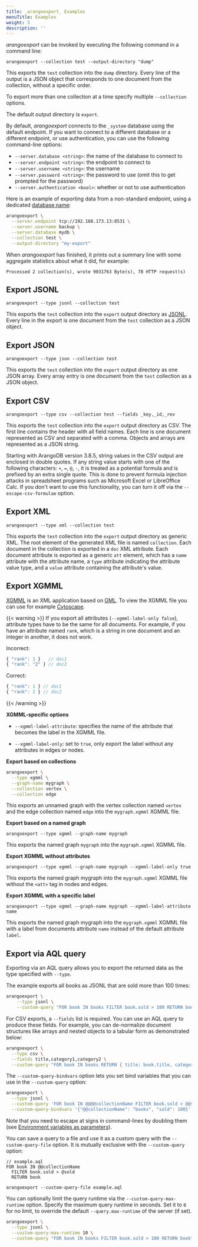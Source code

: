 ```yaml
---
title: _arangoexport_ Examples
menuTitle: Examples
weight: 5
description: ''
---
```

_arangoexport_ can be invoked by executing the following command in a command line:

```
arangoexport --collection test --output-directory "dump"
```

This exports the `test` collection into the `dump` directory. Every line of the
output is a JSON object that corresponds to one document from the collection,
without a specific order.

To export more than one collection at a time specify multiple `--collection` options.

The default output directory is `export`.

By default, _arangoexport_ connects to the `_system` database using the default
endpoint. If you want to connect to a different database or a different endpoint, 
or use authentication, you can use the following command-line options:

- `--server.database <string>`: the name of the database to connect to
- `--server.endpoint <string>`: the endpoint to connect to
- `--server.username <string>`: the username
- `--server.password <string>`: the password to use (omit this to get prompted
  for the password)
- `--server.authentication <bool>`: whether or not to use authentication

Here is an example of exporting data from a non-standard endpoint, using a dedicated
[database name](../../../concepts/data-structure/databases.md#database-names):

```bash
arangoexport \
  --server.endpoint tcp://192.168.173.13:8531 \
  --server.username backup \
  --server.database mydb \
  --collection test \
  --output-directory "my-export"
```

When _arangoexport_ has finished, it prints out a summary line with some aggregate
statistics about what it did, for example:

```
Processed 2 collection(s), wrote 9031763 Byte(s), 78 HTTP request(s)
```

## Export JSONL

```
arangoexport --type jsonl --collection test
```

This exports the `test` collection into the `export` output directory as [JSONL](http://jsonlines.org).
Every line in the export is one document from the `test` collection as a JSON object.

## Export JSON

```
arangoexport --type json --collection test
```

This exports the `test` collection into the `export` output directory as one JSON array.
Every array entry is one document from the `test` collection as a JSON object.

## Export CSV

```
arangoexport --type csv --collection test --fields _key,_id,_rev
```

This exports the `test` collection into the `export` output directory as CSV. The first
line contains the header with all field names. Each line is one document represented as
CSV and separated with a comma. Objects and arrays are represented as a JSON string.

Starting with ArangoDB version 3.8.5, string values in the CSV output are enclosed in 
double quotes. If any string value starts with one of the following characters: `+`, `=`, `@`, `-`,
it is treated as a potential formula and is prefixed by an extra single quote.
This is done to prevent formula injection attacks in spreadsheet programs such as Microsoft Excel or
LibreOffice Calc. If you don't want to use this functionality, you can turn it off via 
the `--escape-csv-formulae` option.

## Export XML

```
arangoexport --type xml --collection test
```

This exports the `test` collection into the `export` output directory as generic XML.
The root element of the generated XML file is named `collection`.
Each document in the collection is exported in a `doc` XML attribute.
Each document attribute is exported as a generic `att` element, which has a
`name` attribute with the attribute name, a `type` attribute indicating the
attribute value type, and a `value` attribute containing the attribute's value.

## Export XGMML

[XGMML](https://en.wikipedia.org/wiki/XGMML) is an XML application
based on [GML](https://en.wikipedia.org/wiki/Graph_Modelling_Language).
To view the XGMML file you can use for example [Cytoscape](http://cytoscape.org).

{{< warning >}}
If you export all attributes (`--xgmml-label-only false`), attribute
types have to be the same for all documents. For example, if you have an
attribute named `rank`, which is a string in one document and an integer in another,
it does not work.

Incorrect:

```js
{ "rank": 1 }   // doc1
{ "rank": "2" } // doc2
```

Correct:

```js
{ "rank": 1 } // doc1
{ "rank": 2 } // doc2
```
{{< /warning >}}

**XGMML-specific options**

- `--xgmml-label-attribute`: specifies the name of the attribute that becomes the
  label in the XGMML file.

- `--xgmml-label-only`: set to `true`, only export the label without any
  attributes in edges or nodes.

**Export based on collections**

```bash
arangoexport \
  --type xgmml \
  --graph-name mygraph \
  --collection vertex \
  --collection edge
```

This exports an unnamed graph with the vertex collection named `vertex` and the edge collection
named `edge` into the `mygraph.xgmml` XGMML file.

**Export based on a named graph**

```
arangoexport --type xgmml --graph-name mygraph
```

This exports the named graph `mygraph` into the `mygraph.xgmml` XGMML file.

**Export XGMML without attributes**

```
arangoexport --type xgmml --graph-name mygraph --xgmml-label-only true
```

This exports the named graph mygraph into the `mygraph.xgmml` XGMML file without the `<att>` tag in nodes and edges.

**Export XGMML with a specific label**

```
arangoexport --type xgmml --graph-name mygraph --xgmml-label-attribute name
```

This exports the named graph mygraph into the `mygraph.xgmml` XGMML file with a
label from documents attribute `name` instead of the default attribute `label`.

## Export via AQL query

Exporting via an AQL query allows you to export the returned data as the type
specified with `--type`.

The example exports all books as JSONL that are sold more than 100 times:

```bash
arangoexport \
    --type jsonl \
    --custom-query "FOR book IN books FILTER book.sold > 100 RETURN book"
```

For CSV exports, a `--fields` list is required. You can use an AQL query to produce
these fields. For example, you can de-normalize document structures like arrays and
nested objects to a tabular form as demonstrated below:

```bash
arangoexport \
  --type csv \
  --fields title,category1,category2 \
  --custom-query "FOR book IN books RETURN { title: book.title, category1: book.categories[0], category2: book.categories[1] }"
```

The `--custom-query-bindvars` option lets you set bind variables that you can
use in the `--custom-query` option:

```bash
arangoexport \
  --type jsonl \
  --custom-query 'FOR book IN @@@@collectionName FILTER book.sold > @@sold RETURN book' \
  --custom-query-bindvars '{"@@collectionName": "books", "sold": 100}'
```

Note that you need to escape at signs in command-lines by doubling them (see
[Environment variables as parameters](../../../operations/administration/configuration.md#environment-variables-as-parameters)).

You can save a query to a file and use it as a custom query with the
`--custom-query-file` option. It is mutually exclusive with the `--custom-query`
option:

```aql
// example.aql
FOR book IN @@collectionName
  FILTER book.sold > @sold
  RETURN book
```

```
arangoexport --custom-query-file example.aql
```

You can optionally limit the query runtime via the `--custom-query-max-runtime`
option. Specify the maximum query runtime in seconds. Set it to `0` for no limit,
to override the default `--query.max-runtime` of the server (if set).

```bash
arangoexport \
  --type jsonl \
  --custom-query-max-runtime 10 \
  --custom-query "FOR book IN books FILTER book.sold > 100 RETURN book"
```
